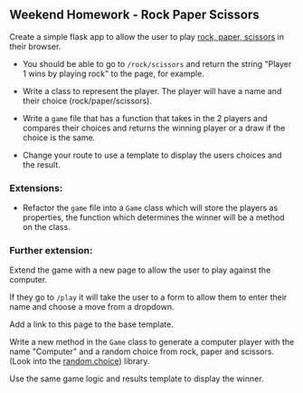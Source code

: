## Weekend Homework - Rock Paper Scissors

Create a simple flask app to allow the user to play [rock, paper, scissors](https://en.wikipedia.org/wiki/Rock_paper_scissors
) in their browser. 
- You should be able to go to `/rock/scissors` and return the string "Player 1 wins by playing rock" to the page, for example.

- Write a class to represent the player. The player will have a name and their choice (rock/paper/scissors).

- Write a `game` file that has a function that takes in the 2 players and compares their choices and returns the winning player or a draw if the choice is the same. 

- Change your route to use a template to display the users choices and the result.

### Extensions:

<!-- - Add a welcome page (and a route to get it) to explain the rules before the user picks their move. Add a link to this in the base template. -->

<!-- - Add some CSS to either/both of your pages. -->

- Refactor the `game` file into a `Game` class which will store the players as properties, the function which determines the winner will be a method on the class.

### Further extension:

 Extend the game with a new page to allow the user to play against the computer.

 If they go to `/play` it will take the user to a form to allow them to enter their name and choose a move from a dropdown.

 Add a link to this page to the base template.

 Write a new method in the `Game` class to generate a computer player with the name "Computer" and a random choice from rock, paper and scissors. (Look into the [random.choice](https://docs.python.org/3/library/random.html)) library.

 Use the same game logic and results template to display the winner.
